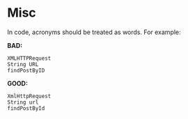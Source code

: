 # Misc

In code, acronyms should be treated as words. For example:

**BAD:**

```
XMLHTTPRequest
String URL
findPostByID
```

**GOOD:**

```
XmlHttpRequest
String url
findPostById
```
